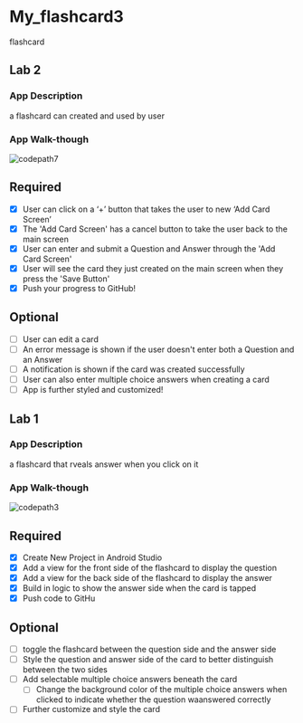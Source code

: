 # My_flashcard3

flashcard

## Lab 2

### App Description
a flashcard can created and used by user 

### App Walk-though



![codepath7](https://user-images.githubusercontent.com/90811892/160220927-623080d0-7375-4690-8265-45aa38c92e06.gif)



## Required
- [x] User can click on a ‘+’ button that takes the user to new ‘Add Card Screen’
- [x] The 'Add Card Screen' has a cancel button to take the user back to the main screen
- [x] User can enter and submit a Question and Answer through the 'Add Card Screen'
- [x] User will see the card they just created on the main screen when they press the 'Save Button'
- [x] Push your progress to GitHub!

## Optional
- [ ] User can edit a card
- [ ] An error message is shown if the user doesn't enter both a Question and an Answer
- [ ] A notification is shown if the card was created successfully
- [ ] User can also enter multiple choice answers when creating a card
- [ ] App is further styled and customized!
## Lab 1

### App Description
a flashcard that rveals answer when you click on it 

### App Walk-though
![codepath3](https://user-images.githubusercontent.com/90811892/156845944-77b61097-1fde-43e9-b690-6558cb19cb1f.gif)




## Required
- [x] Create New Project in Android Studio
- [x] Add a view for the front side of the flashcard to display the question
- [x] Add a view for the back side of the flashcard to display the answer
- [x] Build in logic to show the answer side when the card is tapped
- [x] Push code to GitHu
## Optional
- [ ] toggle the flashcard between the question side and the answer side
- [ ] Style the question and answer side of the card to better distinguish between the two sides
- [ ] Add selectable multiple choice answers beneath the card
   - [ ] Change the background color of the multiple choice answers when clicked to indicate whether the question waanswered correctly
- [ ] Further customize and style the card
